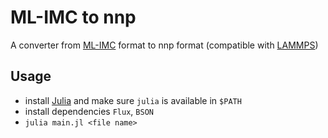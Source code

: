 # ML-IMC to nnp

A converter from [ML-IMC](https://github.com/mikhail-a-ivanov/ML-IMC) format to nnp format (compatible with [LAMMPS](https://www.lammps.org/))

## Usage

- install [Julia](https://julialang.org/downloads/) and make sure `julia` is available in `$PATH`
- install dependencies `Flux`, `BSON`
- `julia main.jl <file name>`
